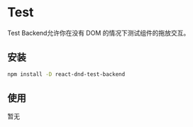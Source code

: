 # Test

Test Backend允许你在没有 DOM 的情况下测试组件的拖放交互。

## 安装

```bash
npm install -D react-dnd-test-backend
```

## 使用
暂无
